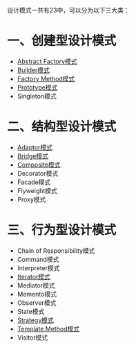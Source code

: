 设计模式一共有23中，可以分为以下三大类：

# 一、创建型设计模式

- [Abstract Factory模式](./设计模式学习之AbstractFactory模式.md)
- [Builder模式](./设计模式学习之Builder模式.md)
- [Factory Method模式](./设计模式学习之工厂方法模式.md)
- [Prototype模式](./设计模式学习之Prototype模式.md)
- Singleton模式

# 二、结构型设计模式 

- [Adaptor模式](./设计模式学习之Adapter模式.md)
- [Bridge模式](./设计模式学习之Bridge模式.md)
- [Composite模式](./设计模式学习之Composite模式.md)
- Decorator模式
- Facade模式
- Flyweight模式
- Proxy模式

# 三、行为型设计模式

- Chain of Responsibility模式
- Command模式
- Interpreter模式
- [Iterator模式](./设计模式学习之Iterator模式.md)
- Mediator模式
- Memento模式
- Observer模式
- State模式
- [Strategy模式](./设计模式学习之Strategy模式.md)
- [Template Method模式](./设计模式学习之模板方法模式.md)
- Visitor模式

